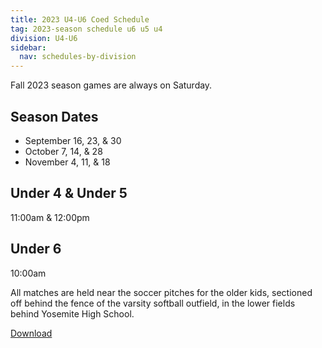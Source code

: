 ```yaml
---
title: 2023 U4-U6 Coed Schedule
tag: 2023-season schedule u6 u5 u4
division: U4-U6
sidebar:
  nav: schedules-by-division
---
```


Fall 2023 season games are always on Saturday.

## Season Dates

* September 16, 23, & 30
* October 7, 14, & 28
* November 4, 11, & 18

## Under 4 & Under 5

11:00am & 12:00pm

## Under 6

10:00am


All matches are held near the soccer pitches for the older kids,
sectioned off behind the fence of the varsity softball outfield,
in the lower fields behind Yosemite High School.


[Download](/schedules/2023/MAYSL-2023-U6-clinic.pdf)

